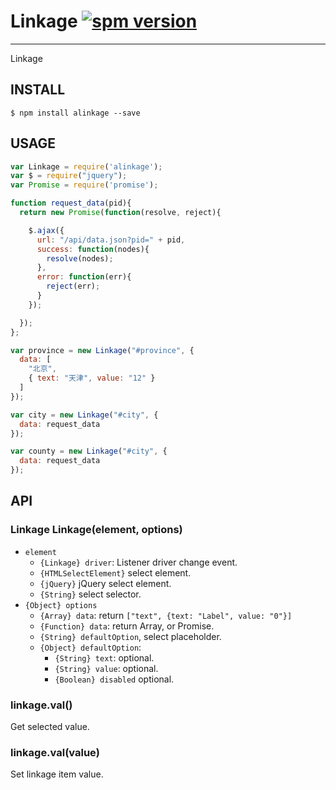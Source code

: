 # Linkage [![spm version](http://spmjs.io/badge/linkage)](http://spmjs.io/package/linkage)

---

Linkage

## INSTALL

```
$ npm install alinkage --save
```

## USAGE

```js
var Linkage = require('alinkage');
var $ = require("jquery");
var Promise = require('promise');

function request_data(pid){
  return new Promise(function(resolve, reject){

    $.ajax({
      url: "/api/data.json?pid=" + pid,
      success: function(nodes){
        resolve(nodes);
      },
      error: function(err){
        reject(err);
      }
    });

  });
};

var province = new Linkage("#province", {
  data: [
    "北京",
    { text: "天津", value: "12" }
  ]
});

var city = new Linkage("#city", {
  data: request_data
});

var county = new Linkage("#city", {
  data: request_data
});
```

## API

### Linkage Linkage(element, options)

* `element`
  * `{Linkage} driver`: Listener driver change event.
  * `{HTMLSelectElement}` select element.
  * `{jQuery}` jQuery select element.
  * `{String}` select selector.
* `{Object} options`
  * `{Array} data`: return `["text", {text: "Label", value: "0"}]`
  * `{Function} data`: return Array, or Promise.
  * `{String} defaultOption`, select placeholder.
  * `{Object} defaultOption`:
    * `{String} text`: optional.
    * `{String} value`: optional.
    * `{Boolean} disabled` optional.

### linkage.val()

Get selected value.

### linkage.val(value)

Set linkage item value.
